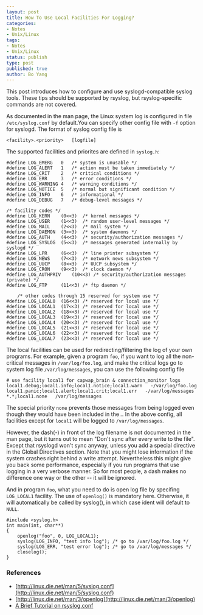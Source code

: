 ```yaml
---
layout: post
title: How To Use Local Facilities For Logging?
categories: 
- Notes
- Unix/Linux
tags:
- Notes
- Unix/Linux
status: publish
type: post
published: true
author: Bo Yang
---
```


This post introduces how to configure and use syslogd-compatible syslog tools. These tips should be supported by rsyslog, but rsyslog-specific commands are not covered.

As documented in the man page, the Linux system log is configured in file `/etc/syslog.conf` by default.You can specify other config file with `-f` option for syslogd. The format of syslog config file is

    <facility>.<priority>   [logfile]

The supported facilities and priorites are defined in `syslog.h`:

    #define	LOG_EMERG	0	/* system is unusable */
    #define	LOG_ALERT	1	/* action must be taken immediately */
    #define	LOG_CRIT	2	/* critical conditions */
    #define	LOG_ERR		3	/* error conditions */
    #define	LOG_WARNING	4	/* warning conditions */
    #define	LOG_NOTICE	5	/* normal but significant condition */
    #define	LOG_INFO	6	/* informational */
    #define	LOG_DEBUG	7	/* debug-level messages */
    
    /* facility codes */
    #define	LOG_KERN	(0<<3)	/* kernel messages */
    #define	LOG_USER	(1<<3)	/* random user-level messages */
    #define	LOG_MAIL	(2<<3)	/* mail system */
    #define	LOG_DAEMON	(3<<3)	/* system daemons */
    #define	LOG_AUTH	(4<<3)	/* security/authorization messages */
    #define	LOG_SYSLOG	(5<<3)	/* messages generated internally by syslogd */
    #define	LOG_LPR		(6<<3)	/* line printer subsystem */
    #define	LOG_NEWS	(7<<3)	/* network news subsystem */
    #define	LOG_UUCP	(8<<3)	/* UUCP subsystem */
    #define	LOG_CRON	(9<<3)	/* clock daemon */
    #define	LOG_AUTHPRIV	(10<<3)	/* security/authorization messages (private) */
    #define	LOG_FTP		(11<<3)	/* ftp daemon */
    
    	/* other codes through 15 reserved for system use */
    #define	LOG_LOCAL0	(16<<3)	/* reserved for local use */
    #define	LOG_LOCAL1	(17<<3)	/* reserved for local use */
    #define	LOG_LOCAL2	(18<<3)	/* reserved for local use */
    #define	LOG_LOCAL3	(19<<3)	/* reserved for local use */
    #define	LOG_LOCAL4	(20<<3)	/* reserved for local use */
    #define	LOG_LOCAL5	(21<<3)	/* reserved for local use */
    #define	LOG_LOCAL6	(22<<3)	/* reserved for local use */
    #define	LOG_LOCAL7	(23<<3)	/* reserved for local use */

The local facilities can be used for redirecting/filtering the log of your own programs. For example, given a program `foo`, if you want to log all the non-critical messages in `/var/log/foo.log`, and make the critical logs go to system log file `/var/log/messages`, you can use the following config file

    # use facility local1 for capwap_brain & connection_monitor logs
    local1.debug;local1.info;local1.notice;local1.warn   -/var/log/foo.log
    local1.panic;local1.alert;local1.crit;local1.err   -/var/log/messages
    *.*;local1.none   /var/log/messages 

The special priority `none` prevents those messages from being logged even though they would have been included in the *.*. In the above config, all facilities except for `local1` will be logged to `/var/log/messages`.

However, the dash(-) in front of the log filename is not documented in the man page, but it turns out to mean "Don't sync after every write to the file". Except that rsyslogd won't sync anyway, unless you add a special directive in the Global Directives section. Note that you might lose information if the system crashes right behind a write attempt. Nevertheless this might give you back some performance, especially if you run programs that use logging in a very verbose manner. So for most people, a dash makes no difference one way or the other -- it will be ignored.

And in program `foo`, what you need to do is open log file by specifing `LOG_LOCAL1` facility. The use of `openlog()` is mandatory here. Otherwise, it will automatically be called by syslog(), in which case ident will default to `NULL`.

    #include <syslog.h>
    int main(int, char**)
    {
        openlog("foo", 0, LOG_LOCAL1);
        syslog(LOG_INFO, "test info log"); /* go to /var/log/foo.log */
        syslog(LOG_ERR, "test error log"); /* go to /var/log/messages */
        closelog();
    }


### References
- [http://linux.die.net/man/5/syslog.conf](http://linux.die.net/man/5/syslog.conf)
- [http://linux.die.net/man/3/openlog](http://linux.die.net/man/3/openlog)
- [A Brief Tutorial on rsyslog.conf](http://shallowsky.com/blog/linux/rsyslog-conf-tutorial.html)
